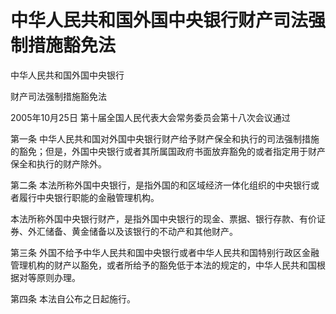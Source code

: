 # 中华人民共和国外国中央银行财产司法强制措施豁免法

中华人民共和国外国中央银行

财产司法强制措施豁免法

2005年10月25日 第十届全国人民代表大会常务委员会第十八次会议通过

<!-- INFO END -->

第一条 中华人民共和国对外国中央银行财产给予财产保全和执行的司法强制措施的豁免；但是，外国中央银行或者其所属国政府书面放弃豁免的或者指定用于财产保全和执行的财产除外。

第二条 本法所称外国中央银行，是指外国的和区域经济一体化组织的中央银行或者履行中央银行职能的金融管理机构。

本法所称外国中央银行财产，是指外国中央银行的现金、票据、银行存款、有价证券、外汇储备、黄金储备以及该银行的不动产和其他财产。

第三条 外国不给予中华人民共和国中央银行或者中华人民共和国特别行政区金融管理机构的财产以豁免，或者所给予的豁免低于本法的规定的，中华人民共和国根据对等原则办理。

第四条 本法自公布之日起施行。

